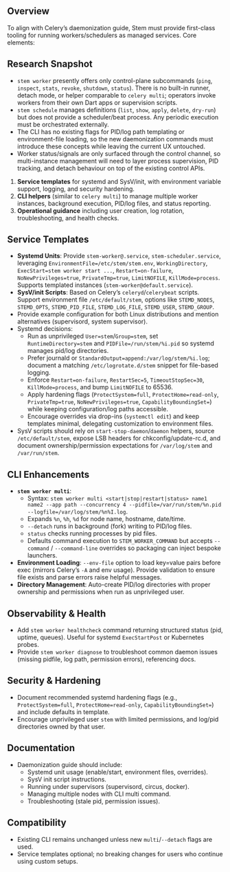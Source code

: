 ## Overview
To align with Celery’s daemonization guide, Stem must provide first-class tooling for running workers/schedulers as managed services. Core elements:

## Research Snapshot
- `stem worker` presently offers only control-plane subcommands (`ping`, `inspect`, `stats`, `revoke`, `shutdown`, `status`). There is no built-in runner, detach mode, or helper comparable to `celery multi`; operators invoke workers from their own Dart apps or supervision scripts.
- `stem schedule` manages definitions (`list`, `show`, `apply`, `delete`, `dry-run`) but does not provide a scheduler/beat process. Any periodic execution must be orchestrated externally.
- The CLI has no existing flags for PID/log path templating or environment-file loading, so the new daemonization commands must introduce these concepts while leaving the current UX untouched.
- Worker status/signals are only surfaced through the control channel, so multi-instance management will need to layer process supervision, PID tracking, and detach behaviour on top of the existing control APIs.

1. **Service templates** for systemd and SysV/init, with environment variable support, logging, and security hardening.
2. **CLI helpers** (similar to `celery multi`) to manage multiple worker instances, background execution, PID/log files, and status reporting.
3. **Operational guidance** including user creation, log rotation, troubleshooting, and health checks.

## Service Templates
- **Systemd Units**: Provide `stem-worker@.service`, `stem-scheduler.service`, leveraging `EnvironmentFile=/etc/stem/stem.env`, `WorkingDirectory`, `ExecStart=stem worker start ...`, `Restart=on-failure`, `NoNewPrivileges=true`, `PrivateTmp=true`, `LimitNOFILE`, `KillMode=process`. Supports templated instances (`stem-worker@default.service`).
- **SysV/init Scripts**: Based on Celery’s `celeryd`/`celerybeat` scripts. Support environment file `/etc/default/stem`, options like `STEMD_NODES`, `STEMD_OPTS`, `STEMD_PID_FILE`, `STEMD_LOG_FILE`, `STEMD_USER`, `STEMD_GROUP`.
- Provide example configuration for both Linux distributions and mention alternatives (supervisord, system supervisor).
- Systemd decisions:
  - Run as unprivileged `User=stem`/`Group=stem`, set `RuntimeDirectory=stem` and `PIDFile=/run/stem/%i.pid` so systemd manages pid/log directories.
  - Prefer journald or `StandardOutput=append:/var/log/stem/%i.log`; document a matching `/etc/logrotate.d/stem` snippet for file-based logging.
  - Enforce `Restart=on-failure`, `RestartSec=5`, `TimeoutStopSec=30`, `KillMode=process`, and bump `LimitNOFILE` to 65536.
  - Apply hardening flags (`ProtectSystem=full`, `ProtectHome=read-only`, `PrivateTmp=true`, `NoNewPrivileges=true`, `CapabilityBoundingSet=`) while keeping configuration/log paths accessible.
  - Encourage overrides via drop-ins (`systemctl edit`) and keep templates minimal, delegating customization to environment files.
- SysV scripts should rely on `start-stop-daemon`/`daemon` helpers, source `/etc/default/stem`, expose LSB headers for chkconfig/update-rc.d, and document ownership/permission expectations for `/var/log/stem` and `/var/run/stem`.

## CLI Enhancements
- **`stem worker multi`**:
  - Syntax: `stem worker multi <start|stop|restart|status> name1 name2 --app path --concurrency 4 --pidfile=/var/run/stem/%n.pid --logfile=/var/log/stem/%n%I.log`.
  - Expands `%n`, `%h`, `%d` for node name, hostname, date/time.
  - `--detach` runs in background (fork) writing to PID/log files.
  - `status` checks running processes by pid files.
  - Defaults command execution to `STEM_WORKER_COMMAND` but accepts `--command` /
    `--command-line` overrides so packaging can inject bespoke launchers.
- **Environment Loading**: `--env-file` option to load key=value pairs before exec (mirrors Celery’s `-A` and env usage). Provide validation to ensure file exists and parse errors raise helpful messages.
- **Directory Management**: Auto-create PID/log directories with proper ownership and permissions when run as unprivileged user.

## Observability & Health
- Add `stem worker healthcheck` command returning structured status (pid, uptime, queues). Useful for systemd `ExecStartPost` or Kubernetes probes.
- Provide `stem worker diagnose` to troubleshoot common daemon issues (missing pidfile, log path, permission errors), referencing docs.

## Security & Hardening
- Document recommended systemd hardening flags (e.g., `ProtectSystem=full`, `ProtectHome=read-only`, `CapabilityBoundingSet=`) and include defaults in template.
- Encourage unprivileged user `stem` with limited permissions, and log/pid directories owned by that user.

## Documentation
- Daemonization guide should include:
  - Systemd unit usage (enable/start, environment files, overrides).
  - SysV init script instructions.
  - Running under supervisors (supervisord, circus, docker).
  - Managing multiple nodes with CLI multi command.
  - Troubleshooting (stale pid, permission issues).

## Compatibility
- Existing CLI remains unchanged unless new `multi`/`--detach` flags are used.
- Service templates optional; no breaking changes for users who continue using custom setups.
